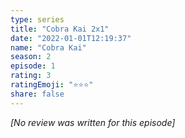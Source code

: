```yaml
---
type: series
title: "Cobra Kai 2x1"
date: "2022-01-01T12:19:37"
name: "Cobra Kai"
season: 2
episode: 1
rating: 3
ratingEmoji: "⭐️⭐️⭐️"
share: false
---
```


_[No review was written for this episode]_
